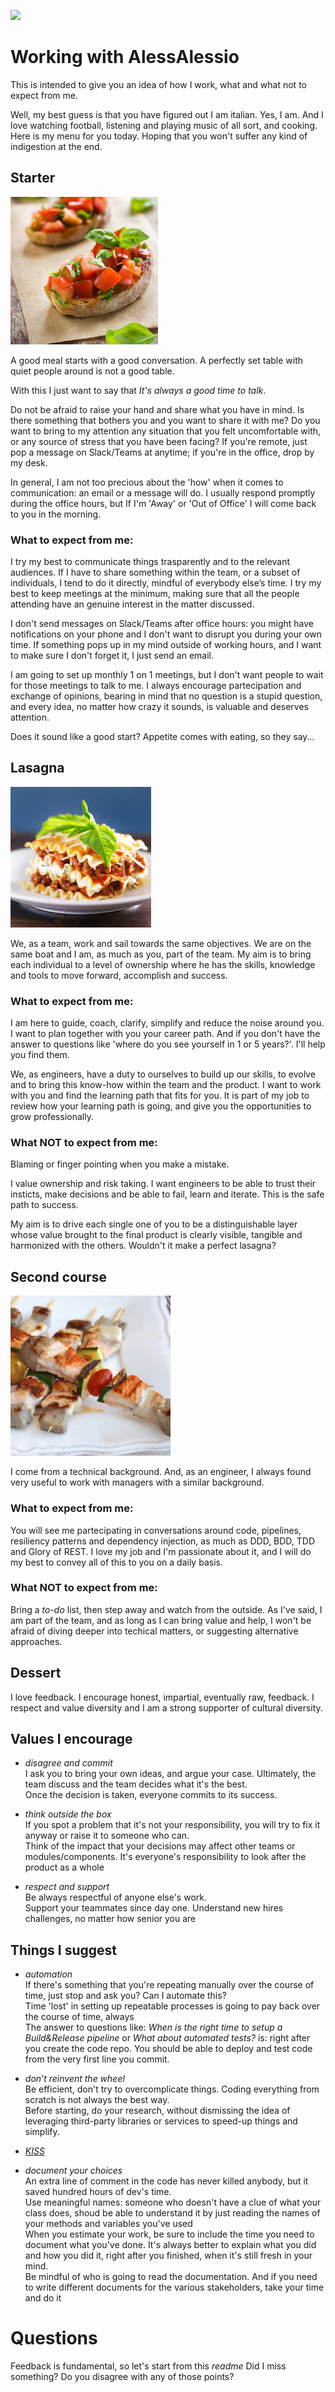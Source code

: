 ![](https://img.shields.io/badge/version-v1.2.0-green)

# Working with AlessAlessio

This is intended to give you an idea of how I work, what and what not to expect from me.

Well, my best guess is that you have figured out I am italian. Yes, I am. And I love watching football, listening and playing music of all sort, and cooking. 
Here is my menu for you today. Hoping that you won't suffer any kind of indigestion at the end.


## Starter

![alt text](bruschetta.jpg)

A good meal starts with a good conversation. A perfectly set table with quiet people around is not a good table. 

With this I just want to say that <em>It's always a good time to talk</em>. 

Do not be afraid to raise your hand and share what you have in mind.
Is there something that bothers you and you want to share it with me? 
Do you want to bring to my attention any situation that you felt uncomfortable with, or any source of stress that you have been facing?
If you're remote, just pop a message on Slack/Teams at anytime; if you're in the office, drop by my desk.

In general, I am not too precious about the 'how' when it comes to communication: an email or a message will do. I usually respond promptly during the office hours, but If I'm 'Away' or 'Out of Office' I will come back to you in the morning.

### What to expect from me:
I try my best to communicate things trasparently and to the relevant audiences. If I have to share something within the team, or a subset of individuals, I tend to do it directly, mindful of everybody else’s time. 
I try my best to keep meetings at the minimum, making sure that all the people attending have an genuine interest in the matter discussed.

I don't send messages on Slack/Teams after office hours: you might have notifications on your phone and I don't want to disrupt you during your own time. 
If something pops up in my mind outside of working hours, and I want to make sure I don't forget it, I just send an email. 

I am going to set up monthly 1 on 1 meetings, but I don't want people to wait for those meetings to talk to me. I always encourage partecipation and exchange of opinions, bearing in mind that no question is a stupid question, and every idea, no matter how crazy it sounds, is valuable and deserves attention. 

Does it sound like a good start? Appetite comes with eating, so they say...

## Lasagna

![alt text](lasagna.jpeg)

We, as a team, work and sail towards the same objectives. We are on the same boat and I am, as much as you, part of the team. 
My aim is to bring each individual to a level of ownership where he has the skills, knowledge and tools to move forward, accomplish and success. 

### What to expect from me:
I am here to guide, coach, clarify, simplify and reduce the noise around you. 
I want to plan together with you your career path. And if you don't have the answer to questions like 'where do you see yourself in 1 or 5 years?'. 
I'll help you find them.

We, as engineers, have a duty to ourselves to build up our skills, to evolve and to bring this know-how within the team and the product. I want to work with you and find the learning path that fits for you. It is part of my job to review how your learning path is going, and give you the opportunities to grow professionally.

### What NOT to expect from me:
Blaming or finger pointing when you make a mistake.

I value ownership and risk taking. I want engineers to be able to trust their insticts, make decisions and be able to fail, learn and iterate. 
This is the safe path to success.

My aim is to drive each single one of you to be a distinguishable layer whose value brought to the final product is clearly visible, tangible and harmonized with the others. Wouldn't it make a perfect lasagna? 


## Second course

![alt text](spiedini.jpg)

I come from a technical background. And, as an engineer, I always found very useful to work with managers with a similar background. 

### What to expect from me:
You will see me partecipating in conversations around code, pipelines, resiliency patterns and dependency injection, as much as DDD, BDD, TDD and Glory of REST. I love my job and I'm passionate about it, and I will do my best to convey all of this to you on a daily basis.

### What NOT to expect from me:
Bring a <em>to-do</em> list, then step away and watch from the outside. As I've said, I am part of the team, and as long as I can bring value and help, I won't be afraid of diving deeper into techical matters, or suggesting alternative approaches. 


## Dessert

I love feedback. I encourage honest, impartial, eventually raw, feedback. 
I respect and value diversity and I am a strong supporter of cultural diversity. 


## Values I encourage

- <em>disagree and commit</em> <br />
I ask you to bring your own ideas, and argue your case. Ultimately, the team discuss and the team decides what it's the best. <br />
Once the decision is taken, everyone commits to its success. 

* <em>think outside the box</em> <br />
If you spot a problem that it's not your responsibility, you will try to fix it anyway or raise it to someone who can. <br />
Think of the impact that your decisions may affect other teams or modules/components. It's everyone's responsibility to look after the product as a whole

* <em>respect and support</em> <br />
Be always respectful of anyone else's work. <br />
Support your teammates since day one. Understand new hires challenges, no matter how senior you are 


## Things I suggest
* <em>automation</em> <br />
If there's something that you're repeating manually over the course of time, just stop and ask you? Can I automate this? <br />
Time 'lost' in setting up repeatable processes is going to pay back over the course of time, always <br />
The answer to questions like: <em>When is the right time to setup a Build&Release pipeline</em> or <em> What about automated tests?</em> is: right after you create the code repo. You should be able to deploy and test code from the very first line you commit.

* <em>don’t reinvent the wheel</em> <br />
Be efficient, don't try to overcomplicate things. Coding everything from scratch is not always the best way. <br />
Before starting, do your research, without dismissing the idea of leveraging third-party libraries or services to speed-up things and simplify. <br />

* [<em>KISS</em>](https://en.wikipedia.org/wiki/KISS_principle)<br />


* <em>document your choices</em> <br />
An extra line of comment in the code has never killed anybody, but it saved hundred hours of dev's time. <br />
Use meaningful names: someone who doesn't have a clue of what your class does, shoud be able to understand it by just reading the names of your methods and variables you've used <br />
When you estimate your work, be sure to include the time you need to document what you've done. It's always better to explain what you did and how you did it, right after you finished, when it's still fresh in your mind. <br />
Be mindful of who is going to read the documentation. And if you need to write different documents for the various stakeholders, take your time and do it <br />


# Questions
Feedback is fundamental, so let's start from this <em>readme</em>
Did I miss something? Do you disagree with any of those points? <br />



  
  
